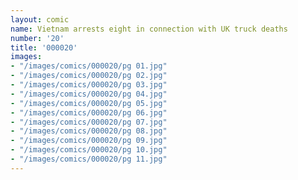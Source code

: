 ```yaml
---
layout: comic
name: Vietnam arrests eight in connection with UK truck deaths
number: '20'
title: '000020'
images:
- "/images/comics/000020/pg 01.jpg"
- "/images/comics/000020/pg 02.jpg"
- "/images/comics/000020/pg 03.jpg"
- "/images/comics/000020/pg 04.jpg"
- "/images/comics/000020/pg 05.jpg"
- "/images/comics/000020/pg 06.jpg"
- "/images/comics/000020/pg 07.jpg"
- "/images/comics/000020/pg 08.jpg"
- "/images/comics/000020/pg 09.jpg"
- "/images/comics/000020/pg 10.jpg"
- "/images/comics/000020/pg 11.jpg"
---
```


